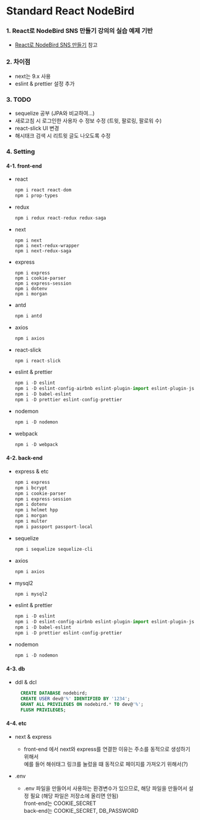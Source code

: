 # Standard React NodeBird

### 1. React로 NodeBird SNS 만들기 강의의 실습 예제 기반

* [React로 NodeBird SNS 만들기](https://www.inflearn.com/course/react_nodebird "React로 NodeBird SNS 만들기") 참고

### 2. 차이점

* next는 9.x 사용
* eslint & prettier 설정 추가

### 3. TODO

* sequelize 공부 (JPA와 비교하여...)
* 새로고침 시 로그인한 사용자 수 정보 수정 (트윗, 팔로링, 팔로워 수)
* react-slick UI 변경
* 해시태크 검색 시 리트윗 글도 나오도록 수정

### 4. Setting

#### 4-1. front-end

* react

    ``` javascript
    npm i react react-dom
    npm i prop-types
    ```

* redux

    ``` javascript
    npm i redux react-redux redux-saga
    ```

* next

    ``` **javascript**
    npm i next
    npm i next-redux-wrapper
    npm i next-redux-saga
    ```

* express

    ``` **javascript**
    npm i express
    npm i cookie-parser
    npm i express-session
    npm i dotenv
    npm i morgan
    ```

* antd

    ``` javascript
    npm i antd
    ```

* axios

    ``` javascript
    npm i axios
    ```

* react-slick
  
    ``` javascript
    npm i react-slick
    ```

* eslint & prettier

    ``` javascript
    npm i -D eslint
    npm i -D eslint-config-airbnb eslint-plugin-import eslint-plugin-jsx-a11y eslint-plugin-react eslint-plugin-react-hooks
    npm i -D babel-eslint
    npm i -D prettier eslint-config-prettier
    ```

* nodemon

    ``` javascript
    npm i -D nodemon
    ```

* webpack

    ``` javascript
    npm i -D webpack
    ```

#### 4-2. back-end

* express & etc

    ``` javascript
    npm i express
    npm i bcrypt
    npm i cookie-parser
    npm i express-session
    npm i dotenv
    npm i helmet hpp
    npm i morgan
    npm i multer
    npm i passport passport-local
    ```

* sequelize

    ``` javascript
    npm i sequelize sequelize-cli
    ```

* axios

    ``` javascript
    npm i axios
    ```

* mysql2

    ``` javascript
    npm i mysql2
    ```

* eslint & prettier

    ``` javascript
    npm i -D eslint
    npm i -D eslint-config-airbnb eslint-plugin-import eslint-plugin-jsx-a11y
    npm i -D babel-eslint
    npm i -D prettier eslint-config-prettier
    ```

* nodemon

    ``` javascript
    npm i -D nodemon
    ```

#### 4-3. db

* ddl & dcl
  
  ```sql
    CREATE DATABASE nodebird;
    CREATE USER dev@'%' IDENTIFIED BY '1234';
    GRANT ALL PRIVILEGES ON nodebird.* TO dev@'%';
    FLUSH PRIVILEGES;
  ```

#### 4-4. etc

* next & express

  * front-end 에서 next와 express를 연결한 이유는 주소를 동적으로 생성하기 위해서  
    예를 들어 해쉬태그 링크를 눌렀을 떄 동적으로 페이지를 가져오기 위해서(?)

* .env
  
  * .env 파일을 만들어서 사용하는 환경변수가 있으므로, 해당 파일을 만들어서 설정 필요 (해당 파일은 저장소에 올리면 안됨)  
    front-end는 COOKIE_SECRET  
    back-end는 COOKIE_SECRET, DB_PASSWORD
